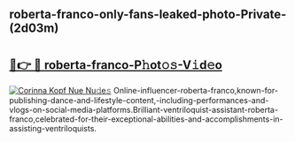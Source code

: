 ## roberta-franco-only-fans​-leaked-photo​-Private-(2d03m)


# <h2><a href="https://mediaupload.pro?title=roberta-franco&ref=git">🔗👉 🔴 roberta-franco-P𝚑ot𝚘𝚜-V𝚒d𝚎o</a></h2>

[![Corinna Kopf Nue Nu𝚍e𝚜](https://i.imgur.com/0qMVB7G.gif)](https://mediaupload.pro?title=roberta-franco&ref=git)
Online-influencer-roberta-franco,known-for-publishing-dance-and-lifestyle-content,-including-performances-and-vlogs-on-social-media-platforms.Brilliant-ventriloquist-assistant-roberta-franco,celebrated-for-their-exceptional-abilities-and-accomplishments-in-assisting-ventriloquists.  